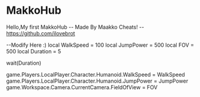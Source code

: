 # MakkoHub
Hello,My first MakkoHub
-- Made By Maakko Cheats!
--https://github.com/ilovebrot

--Modify Here :)
local WalkSpeed = 100
local JumpPower = 500
local FOV = 500
local Duration = 5


wait(Duration)

game.Players.LocalPlayer.Character.Humanoid.WalkSpeed = WalkSpeed
game.Players.LocalPlayer.Character.Humanoid.JumpPower = JumpPower
game.Workspace.Camera.CurrentCamera.FieldOfView = FOV
